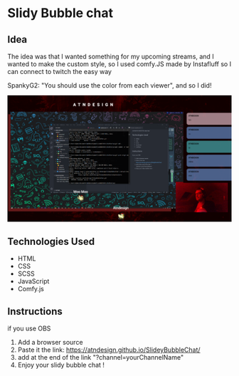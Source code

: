 # Slidy Bubble chat

## Idea
The idea was that I wanted something for my upcoming streams, and I wanted to make the custom style, so I used comfy.JS made by Instafluff so I can connect to twitch the easy way 

SpankyG2: 
"You should use the color from each viewer", and so I did!

<img src="./screenshot.png"
     alt="demo" />

## Technologies Used
* HTML
* CSS
* SCSS
* JavaScript
* Comfy.js

## Instructions
if you use OBS

1. Add a browser source
2. Paste it the link: https://atndesign.github.io/SlideyBubbleChat/
3. add at the end of the link "?channel=yourChannelName"
4. Enjoy your slidy bubble chat ! 